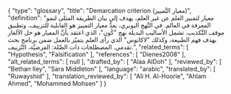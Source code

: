 {
    "type": "glossary",
    "title": "Demarcation criterion (معيار التَّمييز)",
    "definition": "معيار لتمييز العلم عن غير العلم، يهدف إلى بيان الطريقة المثلى لنمو المعرفة في العالم. في النَّهج البوبري، يعدُّ معيار التمييز هو القابلية للتزييف، وتطبيق موقف التَّكذيب. تشمل الأساليب البديلة نهج \"كُون\"، الذي اعتقد بأنَّ المعيار هو حل الألغاز بهدف فهم الطبيعة، وكذلك \"لاكاتوس\" الذي رأى العلم يتميّز بالعمل ضمن برنامج بحث تقدمي. المصطلحات ذات الصِّلة: الفرضيَّة، التَّزييف.",
    "related_terms": [
        "Hypothesis",
        "Falsification"
    ],
    "references": [
        "Dienes2008"
    ],
    "alt_related_terms": [
        null
    ],
    "drafted_by": [
        "Alaa AlDoh"
    ],
    "reviewed_by": [
        "Bethan Iley",
        "Sara Middleton"
    ],
    "language": "arabic",
    "translated_by": [
        "Ruwayshid"
    ],
    "translation_reviewed_by": [
        "Ali H. Al-Hoorie",
        "Ahlam Ahmed",
        "Mohammed Mohsen"
    ]
}